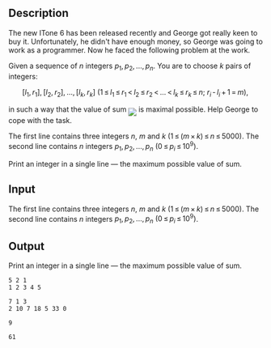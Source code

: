 ## Description

<div><p>The new ITone 6 has been released recently and George got really keen to buy it. Unfortunately, he didn't have enough money, so George was going to work as a programmer. Now he faced the following problem at the work.</p><p>Given a sequence of <span class="tex-span"><i>n</i></span> integers <span class="tex-span"><i>p</i><sub class="lower-index">1</sub>, <i>p</i><sub class="lower-index">2</sub>, ..., <i>p</i><sub class="lower-index"><i>n</i></sub></span>. You are to choose <span class="tex-span"><i>k</i></span> pairs of integers:</p><p> </p><center class="tex-equation"><span class="tex-span">[<i>l</i><sub class="lower-index">1</sub>, <i>r</i><sub class="lower-index">1</sub>], [<i>l</i><sub class="lower-index">2</sub>, <i>r</i><sub class="lower-index">2</sub>], ..., [<i>l</i><sub class="lower-index"><i>k</i></sub>, <i>r</i><sub class="lower-index"><i>k</i></sub>]&nbsp;(1 ≤ <i>l</i><sub class="lower-index">1</sub> ≤ <i>r</i><sub class="lower-index">1</sub> &lt; <i>l</i><sub class="lower-index">2</sub> ≤ <i>r</i><sub class="lower-index">2</sub> &lt; ... &lt; <i>l</i><sub class="lower-index"><i>k</i></sub> ≤ <i>r</i><sub class="lower-index"><i>k</i></sub> ≤ <i>n</i>;&nbsp;<i>r</i><sub class="lower-index"><i>i</i></sub> - <i>l</i><sub class="lower-index"><i>i</i></sub> + 1 = <i>m</i>), </span></center><p>in such a way that the value of sum <img align="middle" class="tex-formula" src="file://4rRjccFh.png" style="max-width: 100.0%;max-height: 100.0%;"> is maximal possible. Help George to cope with the task.</p></div><div class="input-specification"><p>The first line contains three integers <span class="tex-span"><i>n</i></span>, <span class="tex-span"><i>m</i></span> and <span class="tex-span"><i>k</i></span> <span class="tex-span">(1 ≤ (<i>m</i> × <i>k</i>) ≤ <i>n</i> ≤ 5000)</span>. The second line contains <span class="tex-span"><i>n</i></span> integers <span class="tex-span"><i>p</i><sub class="lower-index">1</sub>, <i>p</i><sub class="lower-index">2</sub>, ..., <i>p</i><sub class="lower-index"><i>n</i></sub></span> <span class="tex-span">(0 ≤ <i>p</i><sub class="lower-index"><i>i</i></sub> ≤ 10<sup class="upper-index">9</sup>)</span>.</p></div><div class="output-specification"><p>Print an integer in a single line — the maximum possible value of sum.</p></div>

## Input

<p>The first line contains three integers <span class="tex-span"><i>n</i></span>, <span class="tex-span"><i>m</i></span> and <span class="tex-span"><i>k</i></span> <span class="tex-span">(1 ≤ (<i>m</i> × <i>k</i>) ≤ <i>n</i> ≤ 5000)</span>. The second line contains <span class="tex-span"><i>n</i></span> integers <span class="tex-span"><i>p</i><sub class="lower-index">1</sub>, <i>p</i><sub class="lower-index">2</sub>, ..., <i>p</i><sub class="lower-index"><i>n</i></sub></span> <span class="tex-span">(0 ≤ <i>p</i><sub class="lower-index"><i>i</i></sub> ≤ 10<sup class="upper-index">9</sup>)</span>.</p>

## Output

<p>Print an integer in a single line — the maximum possible value of sum.</p>





```input1
5 2 1
1 2 3 4 5

```




```input2
7 1 3
2 10 7 18 5 33 0

```




```output1
9

```




```output2
61

```


